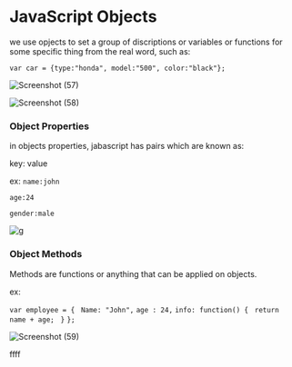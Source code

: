 # JavaScript Objects

we use opjects to set a group of discriptions or variables or functions for some specific thing from the real word, such as:

`var car = {type:"honda", model:"500", color:"black"};`

![Screenshot (57)](https://user-images.githubusercontent.com/70090232/93011156-87301500-f59c-11ea-9154-0d1597c86bfd.png)


![Screenshot (58)](https://user-images.githubusercontent.com/70090232/93011205-dfffad80-f59c-11ea-9450-07eb9624d43a.png)


### Object Properties
in objects properties, jabascript has pairs which are known as:

key: value

ex: 
`name:john`

`age:24`

`gender:male`

![g](https://fireship.io/courses/javascript/img/js-object-props.png)


### Object Methods

Methods are functions or anything that can be applied on objects.

ex:

`var employee = {`
 ` Name: "John",`
  `age : 24,`
  `info: function() {`
   ` return name + age;`
 ` }`
`};`


![Screenshot (59)](https://user-images.githubusercontent.com/70090232/93011445-0c1c2e00-f59f-11ea-862b-bf2ce658de73.png)


ffff
